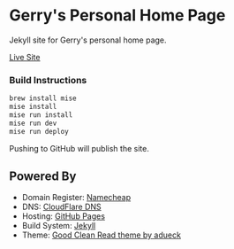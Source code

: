 # Gerry's Personal Home Page

Jekyll site for Gerry's personal home page.

[Live Site](https://gshaw.ca)

### Build Instructions

```sh
brew install mise
mise install
mise run install
mise run dev
mise run deploy
```

Pushing to GitHub will publish the site.

## Powered By

- Domain Register: [Namecheap](https://www.namecheap.com)
- DNS: [CloudFlare DNS](https://www.cloudflare.com/dns/)
- Hosting: [GitHub Pages](https://pages.github.com)
- Build System: [Jekyll](https://jekyllrb.com)
- Theme: [Good Clean Read theme by adueck](https://adueck.github.io/good-clean-read)
